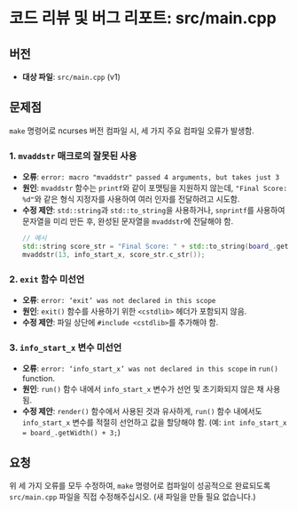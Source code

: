 # 코드 리뷰 및 버그 리포트: src/main.cpp

## 버전
- **대상 파일**: `src/main.cpp` (v1)

## 문제점
`make` 명령어로 ncurses 버전 컴파일 시, 세 가지 주요 컴파일 오류가 발생함.

### 1. `mvaddstr` 매크로의 잘못된 사용
- **오류**: `error: macro "mvaddstr" passed 4 arguments, but takes just 3`
- **원인**: `mvaddstr` 함수는 `printf`와 같이 포맷팅을 지원하지 않는데, `"Final Score: %d"`와 같은 형식 지정자를 사용하여 여러 인자를 전달하려고 시도함.
- **수정 제안**: `std::string`과 `std::to_string`을 사용하거나, `snprintf`를 사용하여 문자열을 미리 만든 후, 완성된 문자열을 `mvaddstr`에 전달해야 함.
  ```cpp
  // 예시
  std::string score_str = "Final Score: " + std::to_string(board_.getScore());
  mvaddstr(13, info_start_x, score_str.c_str());
  ```

### 2. `exit` 함수 미선언
- **오류**: `error: ‘exit’ was not declared in this scope`
- **원인**: `exit()` 함수를 사용하기 위한 `<cstdlib>` 헤더가 포함되지 않음.
- **수정 제안**: 파일 상단에 `#include <cstdlib>`를 추가해야 함.

### 3. `info_start_x` 변수 미선언
- **오류**: `error: ‘info_start_x’ was not declared in this scope` in `run()` function.
- **원인**: `run()` 함수 내에서 `info_start_x` 변수가 선언 및 초기화되지 않은 채 사용됨.
- **수정 제안**: `render()` 함수에서 사용된 것과 유사하게, `run()` 함수 내에서도 `info_start_x` 변수를 적절히 선언하고 값을 할당해야 함. (예: `int info_start_x = board_.getWidth() + 3;`)

## 요청
위 세 가지 오류를 모두 수정하여, `make` 명령어로 컴파일이 성공적으로 완료되도록 `src/main.cpp` 파일을 직접 수정해주십시오. (새 파일을 만들 필요 없습니다.)
